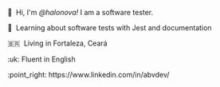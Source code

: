 <p>👋&nbsp; Hi, I'm <em>@halonova!</em> I am a software tester. </p>

<p>📌&nbsp; Learning about software tests with Jest and documentation</p>

<p>🇧🇷&nbsp; Living in Fortaleza, Ceará</p>

<p>:uk: Fluent in English</p>

<p>:point_right: https://www.linkedin.com/in/abvdev/ </p>
